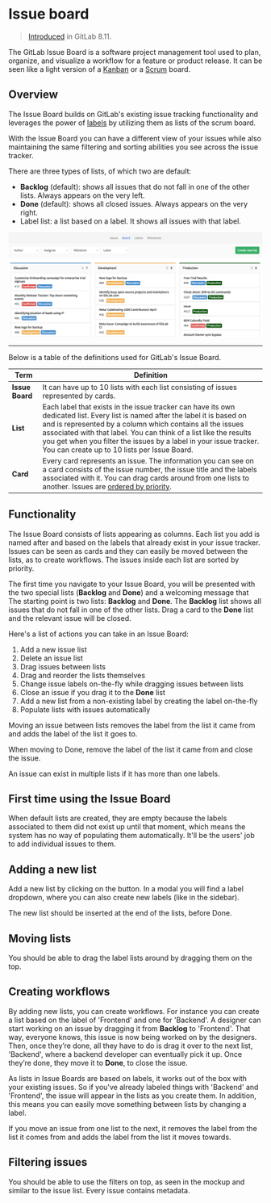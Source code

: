 # Issue board

> [Introduced][ce-5554] in GitLab 8.11.

The GitLab Issue Board is a software project management tool used to plan,
organize, and visualize a workflow for a feature or product release.
It can be seen like a light version of a [Kanban] or a [Scrum] board.

## Overview

The Issue Board builds on GitLab's existing issue tracking functionality and
leverages the power of [labels] by utilizing them as lists of the scrum board.

With the Issue Board you can have a different view of your issues while also
maintaining the same filtering and sorting abilities you see across the
issue tracker.

There are three types of lists, of which two are default:

- **Backlog** (default): shows all issues that do not fall in one of the other
  lists. Always appears on the very left.
- **Done** (default): shows all closed issues. Always appears on the very right.
- Label list: a list based on a label. It shows all issues with that label.

![GitLab Issue Board](img/issue_board.png)

---

Below is a table of the definitions used for GitLab's Issue Board.

| Term | Definition |
| ---- | ----------- |
| **Issue Board** | It can have up to 10 lists with each list consisting of issues represented by cards. |
| **List** | Each label that exists in the issue tracker can have its own dedicated list. Every list is named after the label it is based on and is represented by a column which contains all the issues associated with that label. You can think of a list like the results you get when you filter the issues by a label in your issue tracker. You can create up to 10 lists per Issue Board. |
| **Card** | Every card represents an issue. The information you can see on a card consists of the issue number, the issue title and the labels associated with it. You can drag cards around from one lists to another. Issues are [ordered by priority](labels.md#prioritize-labels). |

## Functionality

The Issue Board consists of lists appearing as columns. Each list you add is
named after and based on the labels that already exist in your issue tracker.
Issues can be seen as cards and they can easily be moved between the lists, as
to create workflows. The issues inside each list are sorted by priority.

The first time you navigate to your Issue Board, you will be presented with the
two special lists (**Backlog** and **Done**) and a welcoming message that
The starting point is two lists: **Backlog** and **Done**. The **Backlog**
list shows all issues that do not fall in one of the other lists. Drag a card
to the **Done** list and the relevant issue will be closed.

Here's a list of actions you can take in an Issue Board:

1. Add a new issue list
1. Delete an issue list
1. Drag issues between lists
1. Drag and reorder the lists themselves
1. Change issue labels on-the-fly while dragging issues between lists
1. Close an issue if you drag it to the **Done** list
1. Add a new list from a non-existing label by creating the label on-the-fly
1. Populate lists with issues automatically

Moving an issue between lists removes the label from the list it came from
and adds the label of the list it goes to.

When moving to Done, remove the label of the list it came from and close the issue.

An issue can exist in multiple lists if it has more than one labels.

## First time using the Issue Board

When default lists are created, they are empty because the labels associated to
them did not exist up until that moment, which means the system has no way of
populating them automatically. It'll be the users' job to add individual issues to them.

## Adding a new list

Add a new list by clicking on the button. In a modal you will find a label
dropdown, where you can also create new labels (like in the sidebar).

The new list should be inserted at the end of the lists, before Done.

## Moving lists

You should be able to drag the label lists around by dragging them on the top.

## Creating workflows

By adding new lists, you can create workflows. For instance you can create a
list based on the label of 'Frontend' and one for 'Backend'. A designer can start
working on an issue by dragging it from **Backlog** to 'Frontend'. That way, everyone
knows, this issue is now being worked on by the designers. Then, once they’re
done, all they have to do is drag it over to the next list, 'Backend', where a
backend developer can eventually pick it up. Once they’re done, they move it to
**Done**, to close the issue.

As lists in Issue Boards are based on labels, it works out of the box with your
existing issues. So if you've already labeled things with 'Backend' and 'Frontend',
the issue will appear in the lists as you create them. In addition, this means
you can easily move something between lists by changing a label.

If you move an issue from one list to the next, it removes the label from the
list it comes from and adds the label from the list it moves towards.

## Filtering issues

You should be able to use the filters on top, as seen in the mockup and similar to the issue list.
Every issue contains metadata.

[ce-5554]: https://gitlab.com/gitlab-org/gitlab-ce/merge_requests/5554
[labels]: ./labels.md
[scrum]: https://en.wikipedia.org/wiki/Scrum_(software_development)
[kanban]: https://en.wikipedia.org/wiki/Kanban_(development)
